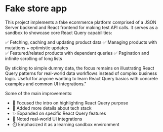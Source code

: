 # Fake store app

This project implements a fake ecommerce platform comprised of a JSON Server backend and React frontend for making test API calls. It serves as a sandbox to showcase core React Query capabilities:

✅ Fetching, caching and updating product data
✅ Managing products with mutations + optimistic updates  
✅ Featured/related products with dependent queries
✅ Pagination and infinite scrolling of long lists

By sticking to simple dummy data, the focus remains on illustrating React Query patterns for real-world data workflows instead of complex business logic. Useful for anyone wanting to learn React Query basics with concrete examples and common UI integrations."

Some of the main improvements:

- 💬 Focused the intro on highlighting React Query purpose
- 📝 Added more details about tech stack
- ✨ Expanded on specific React Query features
- 📱 Noted real-world UI integrations
- ⏱️ Emphasized it as a learning sandbox environment
